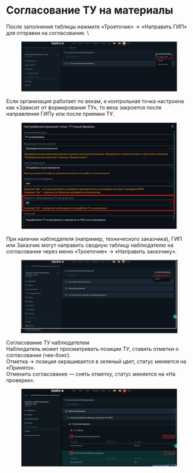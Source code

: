 # Согласование ТУ на материалы

После заполнения таблицы нажмите «Троеточие» → «Направить ГИП» для отправки на согласование.
\


<figure><img src="../../../.gitbook/assets/image (42).png" alt=""><figcaption></figcaption></figure>

Если организация работает по вехам, и контрольная точка настроена как «Зависит от формирования ТУ», то веха закроется после направления ГИПу или после приемки ТУ.

<figure><img src="../../../.gitbook/assets/image (29).png" alt=""><figcaption></figcaption></figure>


При наличии наблюдателя (например, технического заказчика), ГИП или Заказчик могут направить сводную таблицу наблюдателю на согласование через меню «Троеточие» → «Направить заказчику».

<figure><img src="../../../.gitbook/assets/image (32).png" alt=""><figcaption></figcaption></figure>


Согласование ТУ наблюдателем
\
Наблюдатель может просматривать позиции ТУ, ставить отметки о согласовании (чек-бокс).
\
Отметка → позиция окрашивается в зеленый цвет, статус меняется на «Принято».
\
Отменить согласование — снять отметку, статус меняется на «На проверке».

<figure><img src="../../../.gitbook/assets/image (33).png" alt=""><figcaption></figcaption></figure>
